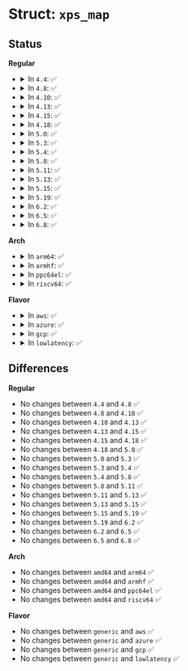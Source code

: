 # Struct: <code>xps_map</code>

## Status
<b>Regular</b>
<ul>
<li>
<details>
<summary>In <code>4.4</code>: ✅</summary>

```c
struct xps_map {
    unsigned int len;
    unsigned int alloc_len;
    struct callback_head rcu;
    u16 queues[0];
};
```
</details>
</li>
<li>
<details>
<summary>In <code>4.8</code>: ✅</summary>

```c
struct xps_map {
    unsigned int len;
    unsigned int alloc_len;
    struct callback_head rcu;
    u16 queues[0];
};
```
</details>
</li>
<li>
<details>
<summary>In <code>4.10</code>: ✅</summary>

```c
struct xps_map {
    unsigned int len;
    unsigned int alloc_len;
    struct callback_head rcu;
    u16 queues[0];
};
```
</details>
</li>
<li>
<details>
<summary>In <code>4.13</code>: ✅</summary>

```c
struct xps_map {
    unsigned int len;
    unsigned int alloc_len;
    struct callback_head rcu;
    u16 queues[0];
};
```
</details>
</li>
<li>
<details>
<summary>In <code>4.15</code>: ✅</summary>

```c
struct xps_map {
    unsigned int len;
    unsigned int alloc_len;
    struct callback_head rcu;
    u16 queues[0];
};
```
</details>
</li>
<li>
<details>
<summary>In <code>4.18</code>: ✅</summary>

```c
struct xps_map {
    unsigned int len;
    unsigned int alloc_len;
    struct callback_head rcu;
    u16 queues[0];
};
```
</details>
</li>
<li>
<details>
<summary>In <code>5.0</code>: ✅</summary>

```c
struct xps_map {
    unsigned int len;
    unsigned int alloc_len;
    struct callback_head rcu;
    u16 queues[0];
};
```
</details>
</li>
<li>
<details>
<summary>In <code>5.3</code>: ✅</summary>

```c
struct xps_map {
    unsigned int len;
    unsigned int alloc_len;
    struct callback_head rcu;
    u16 queues[0];
};
```
</details>
</li>
<li>
<details>
<summary>In <code>5.4</code>: ✅</summary>

```c
struct xps_map {
    unsigned int len;
    unsigned int alloc_len;
    struct callback_head rcu;
    u16 queues[0];
};
```
</details>
</li>
<li>
<details>
<summary>In <code>5.8</code>: ✅</summary>

```c
struct xps_map {
    unsigned int len;
    unsigned int alloc_len;
    struct callback_head rcu;
    u16 queues[0];
};
```
</details>
</li>
<li>
<details>
<summary>In <code>5.11</code>: ✅</summary>

```c
struct xps_map {
    unsigned int len;
    unsigned int alloc_len;
    struct callback_head rcu;
    u16 queues[0];
};
```
</details>
</li>
<li>
<details>
<summary>In <code>5.13</code>: ✅</summary>

```c
struct xps_map {
    unsigned int len;
    unsigned int alloc_len;
    struct callback_head rcu;
    u16 queues[0];
};
```
</details>
</li>
<li>
<details>
<summary>In <code>5.15</code>: ✅</summary>

```c
struct xps_map {
    unsigned int len;
    unsigned int alloc_len;
    struct callback_head rcu;
    u16 queues[0];
};
```
</details>
</li>
<li>
<details>
<summary>In <code>5.19</code>: ✅</summary>

```c
struct xps_map {
    unsigned int len;
    unsigned int alloc_len;
    struct callback_head rcu;
    u16 queues[0];
};
```
</details>
</li>
<li>
<details>
<summary>In <code>6.2</code>: ✅</summary>

```c
struct xps_map {
    unsigned int len;
    unsigned int alloc_len;
    struct callback_head rcu;
    u16 queues[0];
};
```
</details>
</li>
<li>
<details>
<summary>In <code>6.5</code>: ✅</summary>

```c
struct xps_map {
    unsigned int len;
    unsigned int alloc_len;
    struct callback_head rcu;
    u16 queues[0];
};
```
</details>
</li>
<li>
<details>
<summary>In <code>6.8</code>: ✅</summary>

```c
struct xps_map {
    unsigned int len;
    unsigned int alloc_len;
    struct callback_head rcu;
    u16 queues[0];
};
```
</details>
</li>
</ul>
<b>Arch</b>
<ul>
<li>
<details>
<summary>In <code>arm64</code>: ✅</summary>

```c
struct xps_map {
    unsigned int len;
    unsigned int alloc_len;
    struct callback_head rcu;
    u16 queues[0];
};
```
</details>
</li>
<li>
<details>
<summary>In <code>armhf</code>: ✅</summary>

```c
struct xps_map {
    unsigned int len;
    unsigned int alloc_len;
    struct callback_head rcu;
    u16 queues[0];
};
```
</details>
</li>
<li>
<details>
<summary>In <code>ppc64el</code>: ✅</summary>

```c
struct xps_map {
    unsigned int len;
    unsigned int alloc_len;
    struct callback_head rcu;
    u16 queues[0];
};
```
</details>
</li>
<li>
<details>
<summary>In <code>riscv64</code>: ✅</summary>

```c
struct xps_map {
    unsigned int len;
    unsigned int alloc_len;
    struct callback_head rcu;
    u16 queues[0];
};
```
</details>
</li>
</ul>
<b>Flavor</b>
<ul>
<li>
<details>
<summary>In <code>aws</code>: ✅</summary>

```c
struct xps_map {
    unsigned int len;
    unsigned int alloc_len;
    struct callback_head rcu;
    u16 queues[0];
};
```
</details>
</li>
<li>
<details>
<summary>In <code>azure</code>: ✅</summary>

```c
struct xps_map {
    unsigned int len;
    unsigned int alloc_len;
    struct callback_head rcu;
    u16 queues[0];
};
```
</details>
</li>
<li>
<details>
<summary>In <code>gcp</code>: ✅</summary>

```c
struct xps_map {
    unsigned int len;
    unsigned int alloc_len;
    struct callback_head rcu;
    u16 queues[0];
};
```
</details>
</li>
<li>
<details>
<summary>In <code>lowlatency</code>: ✅</summary>

```c
struct xps_map {
    unsigned int len;
    unsigned int alloc_len;
    struct callback_head rcu;
    u16 queues[0];
};
```
</details>
</li>
</ul>

## Differences
<b>Regular</b>
<ul>
<li>
No changes between <code>4.4</code> and <code>4.8</code> ✅
</li>
<li>
No changes between <code>4.8</code> and <code>4.10</code> ✅
</li>
<li>
No changes between <code>4.10</code> and <code>4.13</code> ✅
</li>
<li>
No changes between <code>4.13</code> and <code>4.15</code> ✅
</li>
<li>
No changes between <code>4.15</code> and <code>4.18</code> ✅
</li>
<li>
No changes between <code>4.18</code> and <code>5.0</code> ✅
</li>
<li>
No changes between <code>5.0</code> and <code>5.3</code> ✅
</li>
<li>
No changes between <code>5.3</code> and <code>5.4</code> ✅
</li>
<li>
No changes between <code>5.4</code> and <code>5.8</code> ✅
</li>
<li>
No changes between <code>5.8</code> and <code>5.11</code> ✅
</li>
<li>
No changes between <code>5.11</code> and <code>5.13</code> ✅
</li>
<li>
No changes between <code>5.13</code> and <code>5.15</code> ✅
</li>
<li>
No changes between <code>5.15</code> and <code>5.19</code> ✅
</li>
<li>
No changes between <code>5.19</code> and <code>6.2</code> ✅
</li>
<li>
No changes between <code>6.2</code> and <code>6.5</code> ✅
</li>
<li>
No changes between <code>6.5</code> and <code>6.8</code> ✅
</li>
</ul>
<b>Arch</b>
<ul>
<li>
No changes between <code>amd64</code> and <code>arm64</code> ✅
</li>
<li>
No changes between <code>amd64</code> and <code>armhf</code> ✅
</li>
<li>
No changes between <code>amd64</code> and <code>ppc64el</code> ✅
</li>
<li>
No changes between <code>amd64</code> and <code>riscv64</code> ✅
</li>
</ul>
<b>Flavor</b>
<ul>
<li>
No changes between <code>generic</code> and <code>aws</code> ✅
</li>
<li>
No changes between <code>generic</code> and <code>azure</code> ✅
</li>
<li>
No changes between <code>generic</code> and <code>gcp</code> ✅
</li>
<li>
No changes between <code>generic</code> and <code>lowlatency</code> ✅
</li>
</ul>
